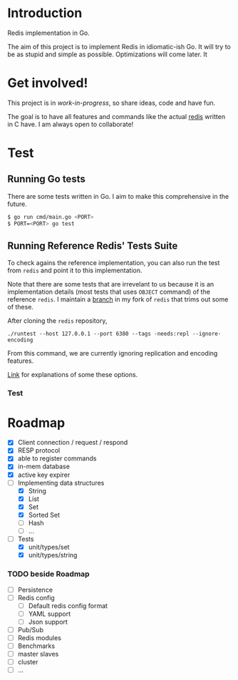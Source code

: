# Introduction

Redis implementation in Go.

The aim of this project is to implement Redis in idiomatic-ish Go.
It will try to be as stupid and simple as possible.
Optimizations will come later.
It

# Get involved!

This project is in _work-in-progress_, so share ideas, code and have fun.

The goal is to have all features and commands like the actual [redis](https://github.com/redis/redis) written in C have.
I am always open to collaborate!

# Test

## Running Go tests

There are some tests written in Go.
I aim to make this comprehensive in the future.

```bash
$ go run cmd/main.go <PORT>
$ PORT=<PORT> go test
```

## Running Reference Redis' Tests Suite

To check agains the reference implementation, you can also run the test from `redis` and point it to this implementation.

Note that there are some tests that are irrevelant to us because it is an implementation details (most tests that uses `OBJECT` command) of the reference `redis`.
I maintain a [branch](https://github.com/hbina/redis/tree/hbina-retrofitting-tests-for-go-redis) in my fork of `redis` that trims out some of these.

After cloning the `redis` repository,

```
./runtest --host 127.0.0.1 --port 6380 --tags -needs:repl --ignore-encoding
```

From this command, we are currently ignoring replication and encoding features.

[Link](https://github.com/redis/redis/blob/203b12e41ff7981f0fae5b23819f072d61594813/tests/README.md) for explanations of some these options.

### Test

# Roadmap

- [x] Client connection / request / respond
- [x] RESP protocol
- [x] able to register commands
- [x] in-mem database
- [x] active key expirer
- [ ] Implementing data structures
  - [x] String
  - [x] List
  - [x] Set
  - [x] Sorted Set
  - [ ] Hash
  - [ ] ...
- [ ] Tests
  - [x] unit/types/set
  - [x] unit/types/string

### TODO beside Roadmap

- [ ] Persistence
- [ ] Redis config
  - [ ] Default redis config format
  - [ ] YAML support
  - [ ] Json support
- [ ] Pub/Sub
- [ ] Redis modules
- [ ] Benchmarks
- [ ] master slaves
- [ ] cluster
- [ ] ...
